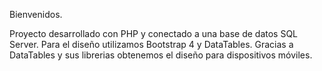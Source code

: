Bienvenidos.

Proyecto desarrollado con PHP y conectado a una base de datos SQL Server. 
Para el diseño utilizamos Bootstrap 4 y DataTables.
Gracias a DataTables y sus librerias obtenemos el diseño para dispositivos móviles.
